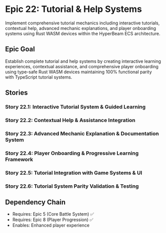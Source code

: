 # Epic 22: Tutorial & Help Systems

Implement comprehensive tutorial mechanics including interactive tutorials, contextual help, advanced mechanic explanations, and player onboarding systems using Rust WASM devices within the HyperBeam ECS architecture.

## Epic Goal

Establish complete tutorial and help systems by creating interactive learning experiences, contextual assistance, and comprehensive player onboarding using type-safe Rust WASM devices maintaining 100% functional parity with TypeScript tutorial systems.

## Stories

### Story 22.1: Interactive Tutorial System & Guided Learning
### Story 22.2: Contextual Help & Assistance Integration
### Story 22.3: Advanced Mechanic Explanation & Documentation System
### Story 22.4: Player Onboarding & Progressive Learning Framework
### Story 22.5: Tutorial Integration with Game Systems & UI
### Story 22.6: Tutorial System Parity Validation & Testing

## Dependency Chain
- Requires: Epic 5 (Core Battle System) ✅
- Requires: Epic 8 (Player Progression) ✅
- Enables: Enhanced player experience
